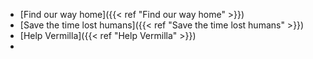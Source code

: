- [Find our way home]({{< ref "Find our way home" >}})
- [Save the time lost humans]({{< ref "Save the time lost humans" >}})
- [Help Vermilla]({{< ref "Help Vermilla" >}})
- 